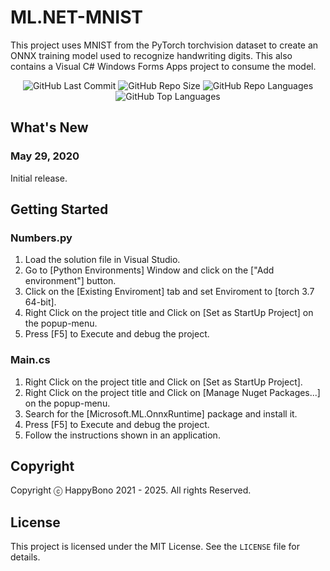 # ML.NET-MNIST
This project uses MNIST from the PyTorch torchvision dataset to create an ONNX training model used to recognize handwriting digits. This also contains a Visual C# Windows Forms Apps project to consume the model.

<div align="center">
<img alt="GitHub Last Commit" src="https://img.shields.io/github/last-commit/happybono/ML.NET-MNIST"> 
<img alt="GitHub Repo Size" src="https://img.shields.io/github/repo-size/happybono/ML.NET-MNIST">
<img alt="GitHub Repo Languages" src="https://img.shields.io/github/languages/count/happybono/ML.NET-MNIST">
<img alt="GitHub Top Languages" src="https://img.shields.io/github/languages/top/HappyBono/ML.NET-MNIST">
</div>

## What's New
### May 29, 2020
Initial release.

## Getting Started
### Numbers.py
1. Load the solution file in Visual Studio.
2. Go to [Python Environments] Window and click on the ["Add environment"] button.
3. Click on the [Existing Enviroment] tab and set Enviroment to [torch 3.7 64-bit].
4. Right Click on the project title and Click on [Set as StartUp Project] on the popup-menu.
5. Press [F5] to Execute and debug the project.

### Main.cs
1. Right Click on the project title and Click on [Set as StartUp Project].
2. Right Click on the project title and Click on [Manage Nuget Packages...] on the popup-menu.
3. Search for the [Microsoft.ML.OnnxRuntime] package and install it.
4. Press [F5] to Execute and debug the project.
5. Follow the instructions shown in an application.

## Copyright
Copyright ⓒ HappyBono 2021 - 2025. All rights Reserved.

## License
This project is licensed under the MIT License. See the `LICENSE` file for details.
